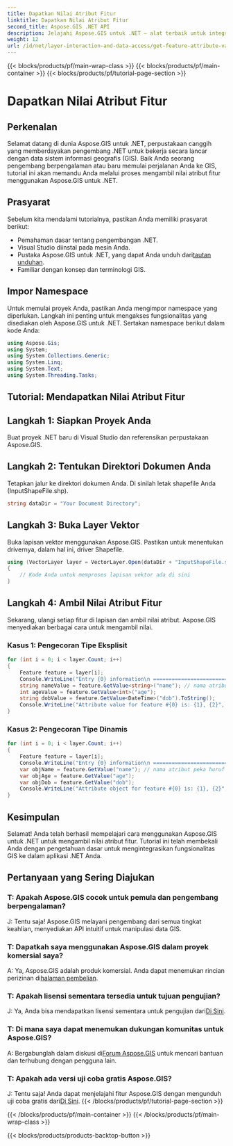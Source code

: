 ```yaml
---
title: Dapatkan Nilai Atribut Fitur
linktitle: Dapatkan Nilai Atribut Fitur
second_title: Aspose.GIS .NET API
description: Jelajahi Aspose.GIS untuk .NET – alat terbaik untuk integrasi data GIS yang lancar. Unduh uji coba gratis Anda sekarang! #Asumsikan #GIS #.NET
weight: 12
url: /id/net/layer-interaction-and-data-access/get-feature-attribute-value/
---
```


{{< blocks/products/pf/main-wrap-class >}}
{{< blocks/products/pf/main-container >}}
{{< blocks/products/pf/tutorial-page-section >}}

# Dapatkan Nilai Atribut Fitur

## Perkenalan
Selamat datang di dunia Aspose.GIS untuk .NET, perpustakaan canggih yang memberdayakan pengembang .NET untuk bekerja secara lancar dengan data sistem informasi geografis (GIS). Baik Anda seorang pengembang berpengalaman atau baru memulai perjalanan Anda ke GIS, tutorial ini akan memandu Anda melalui proses mengambil nilai atribut fitur menggunakan Aspose.GIS untuk .NET.
## Prasyarat
Sebelum kita mendalami tutorialnya, pastikan Anda memiliki prasyarat berikut:
- Pemahaman dasar tentang pengembangan .NET.
- Visual Studio diinstal pada mesin Anda.
-  Pustaka Aspose.GIS untuk .NET, yang dapat Anda unduh dari[tautan unduhan](https://releases.aspose.com/gis/net/).
- Familiar dengan konsep dan terminologi GIS.
## Impor Namespace
Untuk memulai proyek Anda, pastikan Anda mengimpor namespace yang diperlukan. Langkah ini penting untuk mengakses fungsionalitas yang disediakan oleh Aspose.GIS untuk .NET. Sertakan namespace berikut dalam kode Anda:
```csharp
using Aspose.Gis;
using System;
using System.Collections.Generic;
using System.Linq;
using System.Text;
using System.Threading.Tasks;
```
## Tutorial: Mendapatkan Nilai Atribut Fitur
## Langkah 1: Siapkan Proyek Anda
Buat proyek .NET baru di Visual Studio dan referensikan perpustakaan Aspose.GIS.
## Langkah 2: Tentukan Direktori Dokumen Anda
Tetapkan jalur ke direktori dokumen Anda. Di sinilah letak shapefile Anda (InputShapeFile.shp).
```csharp
string dataDir = "Your Document Directory";
```
## Langkah 3: Buka Layer Vektor
Buka lapisan vektor menggunakan Aspose.GIS. Pastikan untuk menentukan drivernya, dalam hal ini, driver Shapefile.
```csharp
using (VectorLayer layer = VectorLayer.Open(dataDir + "InputShapeFile.shp", Drivers.Shapefile))
{
    // Kode Anda untuk memproses lapisan vektor ada di sini
}
```
## Langkah 4: Ambil Nilai Atribut Fitur
Sekarang, ulangi setiap fitur di lapisan dan ambil nilai atribut. Aspose.GIS menyediakan berbagai cara untuk mengambil nilai.
### Kasus 1: Pengecoran Tipe Eksplisit
```csharp
for (int i = 0; i < layer.Count; i++)
{
    Feature feature = layer[i];
    Console.WriteLine("Entry {0} information\n ========================", i);
    string nameValue = feature.GetValue<string>("name"); // nama atribut peka huruf besar-kecil
    int ageValue = feature.GetValue<int>("age");
    string dobValue = feature.GetValue<DateTime>("dob").ToString();
    Console.WriteLine("Attribute value for feature #{0} is: {1}, {2}", nameValue, ageValue, dobValue);
}
```
### Kasus 2: Pengecoran Tipe Dinamis
```csharp
for (int i = 0; i < layer.Count; i++)
{
    Feature feature = layer[i];
    Console.WriteLine("Entry {0} information\n ========================", i);
    var objName = feature.GetValue("name"); // nama atribut peka huruf besar-kecil
    var objAge = feature.GetValue("age");
    var objDob = feature.GetValue("dob");
    Console.WriteLine("Attribute object for feature #{0} is: {1}, {2}", objName, objAge, objDob);
}
```
## Kesimpulan
Selamat! Anda telah berhasil mempelajari cara menggunakan Aspose.GIS untuk .NET untuk mengambil nilai atribut fitur. Tutorial ini telah membekali Anda dengan pengetahuan dasar untuk mengintegrasikan fungsionalitas GIS ke dalam aplikasi .NET Anda.
## Pertanyaan yang Sering Diajukan
### T: Apakah Aspose.GIS cocok untuk pemula dan pengembang berpengalaman?
J: Tentu saja! Aspose.GIS melayani pengembang dari semua tingkat keahlian, menyediakan API intuitif untuk manipulasi data GIS.
### T: Dapatkah saya menggunakan Aspose.GIS dalam proyek komersial saya?
 A: Ya, Aspose.GIS adalah produk komersial. Anda dapat menemukan rincian perizinan di[halaman pembelian](https://purchase.aspose.com/buy).
### T: Apakah lisensi sementara tersedia untuk tujuan pengujian?
 J: Ya, Anda bisa mendapatkan lisensi sementara untuk pengujian dari[Di Sini](https://purchase.aspose.com/temporary-license/).
### T: Di mana saya dapat menemukan dukungan komunitas untuk Aspose.GIS?
 A: Bergabunglah dalam diskusi di[Forum Aspose.GIS](https://forum.aspose.com/c/gis/33) untuk mencari bantuan dan terhubung dengan pengguna lain.
### T: Apakah ada versi uji coba gratis Aspose.GIS?
 J: Tentu saja! Anda dapat menjelajahi fitur Aspose.GIS dengan mengunduh uji coba gratis dari[Di Sini](https://releases.aspose.com/).
{{< /blocks/products/pf/tutorial-page-section >}}

{{< /blocks/products/pf/main-container >}}
{{< /blocks/products/pf/main-wrap-class >}}

{{< blocks/products/products-backtop-button >}}
